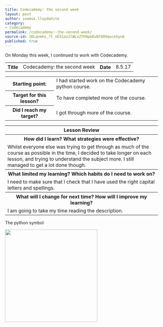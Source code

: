 ```yaml
---
title: Codecademy: the second week
layout: post
author: seamus.lloydwhite
category:
- Codecademy
permalink: /codecademy:-the-second-week/
source-id: 1DLqnmhs_7t_nE51az2lWLvZTH9pk8uN7d89quceSyo8
published: true
---
```

On Monday this week, I continued to work with Codecademy.

<table>
  <tr>
    <th>Title</th>
    <td>Codecademy: the second week</td>
    <th>Date</th>
    <td>8.5.17</td>
  </tr>
</table>


<table>
  <tr>
    <th>Starting point:</th>
    <td>I had started work on the Codecademy python course.</td>
  </tr>
  <tr>
    <th>Target for this lesson?</th>
    <td>To have completed more of the course.</td>
  </tr>
  <tr>
    <th>Did I reach my target? </th>
    <td>I got through more of the course.</td>
  </tr>
</table>


<table>
  <tr>
    <th>Lesson Review</th>
  </tr>
  <tr>
    <th>How did I learn? What strategies were effective? </th>
  </tr>
  <tr>
    <td>Whilst everyone else was trying to get through as much of the course as possible in the time, I decided to take longer on each lesson, and trying to understand the subject more. I still managed to get a lot done though.</td>
  </tr>
  <tr>
    <th>What limited my learning? Which habits do I need to work on? </th>
  </tr>
  <tr>
    <td>I need to make sure that I check that I have used the right capital letters and spellings.</td>
  </tr>
  <tr>
    <th>What will I change for next time? How will I improve my learning?</th>
  </tr>
  <tr>
    <td>I am going to take my time reading the description.</td>
  </tr>
</table>

<p> The python symbol </p>

<img src="https://image.freepik.com/free-icon/python-language_318-1898.jpg" style="width:304px;height:304px;">

